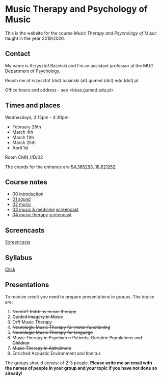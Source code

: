 # Music Therapy and Psychology of Music

This is the website for the course _Music Therapy and Psychology of Music_ taught in the year 2019/2020.

## Contact

My name is Krzysztof Basiński and I'm an assistant professor at the MUG Department of Psychology. 

Reach me at krzysztof (dot) basinski (at) gumed (dot) edu (dot) pl

Office hours and address - see <kbas.gumed.edu.pl>

## Times and places

Wednesdays, 2:15pm - 4:30pm:

- February 26th 
- March 4th 
- March 11th 
- March 25th 
- April 1st

Room CMN_1/D/02

The coords for the entrance are [54.365253, 18.621252](https://goo.gl/maps/xfBP2Ex3PVUxZdrt8).

## Course notes

- [00 introduction](00_intro.html)
- [01 sound](01_sound.html)
- [02 music](02_music.html)
- [03 music & medicine](03_medicine.html) [screencast](https://youtu.be/9TnKO0gfqEw)
- [04 music therapy](04_therapy.html) [screencast](https://youtu.be/ntdArkODMMY)

## Screencasts

[Screencasts](https://www.youtube.com/playlist?list=PLQooX7p8NEM7n_oElQHH0zSLEJmbI7XyK)

## Syllabus

[Click](https://esyllabus.gumed.edu.pl/subjects/18525/fetch_document/EN)


## Presentations

To receive credit you need to prepare presentations in groups. The topics are:

1. ~~Nordoff-Robbins music therapy~~
2. ~~Guided Imagery in Music~~
3. Orff Music Therapy
4. ~~Neurologic Music Therapy for motor functioning~~
5. ~~Neurologic Music Therapy for language~~
6. ~~Music Therapy in Psychiatric Patients, Geriatric Populations and Children~~
7. ~~Music Therapy in Alzheimers~~
8. Enriched Acoustic Environment and tinnitus


The groups should consist of 2-3 people. **Please write me an email with the names of people in your group and your topic if you have not done so already!**
